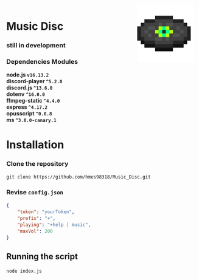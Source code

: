 <img width="150" height="150" align="right" style="float: right; margin: 0 10px 0 0;" alt="music_disc" src="./music_disc.png">

# Music Disc

### still in development  


### Dependencies Modules

**node.js  `v16.13.2`**  
**discord-player  `^5.2.0`**  
**discord.js  `^13.6.0`**  
**dotenv  `^16.0.0`**  
**ffmpeg-static  `^4.4.0`**  
**express  `^4.17.2`**  
**opusscript  `^0.0.8`**  
**ms  `^3.0.0-canary.1`**  


# Installation  

### Clone the repository
```
git clone https://github.com/hmes98318/Music_Disc.git
```

### Revise `config.json`
```json
{
    "token": "yourToken",
    "prefix": "+",
    "playing": "+help | music",
    "maxVol": 200
}
```

## Running the script 

```
node index.js
```

